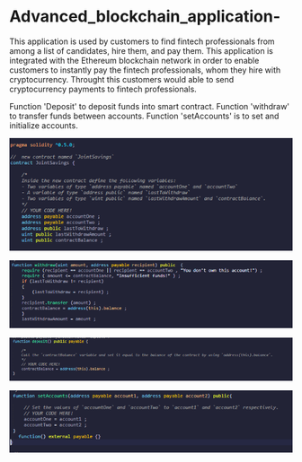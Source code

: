 # Advanced_blockchain_application-

This application is used by customers to find fintech professionals from among a list of candidates, hire them, and pay them. This application is integrated with the Ethereum blockchain network in order to enable customers to instantly pay the fintech professionals, whom they hire with cryptocurrency. Throught this customers would able to send cryptocurrency payments to fintech professionals.

Function 'Deposit' to deposit funds into smart contract. Function 'withdraw' to transfer funds between accounts. Function 'setAccounts' is to set and initialize accounts.


![](snapshots/code1.png)

![](snapshots/code2.png)


![](snapshots/code3.png)


![](snapshots/code4.png)
